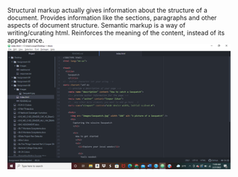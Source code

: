 Structural markup actually gives information about the structure of a document. Provides information like the sections, paragraphs and other aspects of document structure.
Semantic markup is a way of writing/curating html. Reinforces the meaning of the content, instead of its appearance.
![ScreenshotA-6](./images/ScreenshotA-6.jpg)
